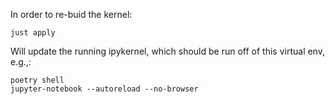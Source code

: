 In order to re-buid the kernel:

`just apply`

Will update the running ipykernel, which should be run off of this virtual env, e.g.,:

```
poetry shell
jupyter-notebook --autoreload --no-browser
```